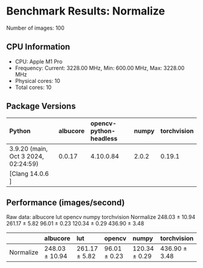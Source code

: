 # Benchmark Results: Normalize

Number of images: 100

## CPU Information

- CPU: Apple M1 Pro
- Frequency: Current: 3228.00 MHz, Min: 600.00 MHz, Max: 3228.00 MHz
- Physical cores: 10
- Total cores: 10

## Package Versions

| Python                                | albucore   | opencv-python-headless   | numpy   | torchvision   |
|:--------------------------------------|:-----------|:-------------------------|:--------|:--------------|
| 3.9.20 (main, Oct  3 2024, 02:24:59)  | 0.0.17     | 4.10.0.84                | 2.0.2   | 0.19.1        |
| [Clang 14.0.6 ]                       |            |                          |         |               |

## Performance (images/second)

Raw data:
                 albucore            lut        opencv          numpy    torchvision
Normalize  248.03 ± 10.94  261.17 ± 5.82  96.01 ± 0.23  120.34 ± 0.29  436.90 ± 3.48

|           | albucore       | lut           | opencv       | numpy         | torchvision   |
|:----------|:---------------|:--------------|:-------------|:--------------|:--------------|
| Normalize | 248.03 ± 10.94 | 261.17 ± 5.82 | 96.01 ± 0.23 | 120.34 ± 0.29 | 436.90 ± 3.48 |
